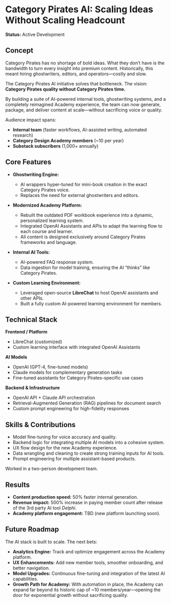 # Category Pirates AI: Scaling Ideas Without Scaling Headcount  

**Status:** Active Development  

## Concept  

Category Pirates has no shortage of bold ideas. What they don’t have is the bandwidth to turn every insight into premium content. Historically, this meant hiring ghostwriters, editors, and operators—costly and slow.  

The Category Pirates AI initiative solves that bottleneck. The vision: **Category Pirates quality without Category Pirates time.**  

By building a suite of AI-powered internal tools, ghostwriting systems, and a completely reimagined Academy experience, the team can now generate, package, and deliver content at scale—without sacrificing voice or quality.  

Audience impact spans:  
- **Internal team** (faster workflows, AI-assisted writing, automated research)  
- **Category Design Academy members** (~10 per year)  
- **Substack subscribers** (1,000+ annually)  

## Core Features  

- **Ghostwriting Engine:**  
  - AI wrappers hyper-tuned for mini-book creation in the exact Category Pirates voice.  
  - Replaces the need for external ghostwriters and editors.  

- **Modernized Academy Platform:**  
  - Rebuilt the outdated PDF workbook experience into a dynamic, personalized learning system.  
  - Integrated OpenAI Assistants and APIs to adapt the learning flow to each course and learner.  
  - All content is designed exclusively around Category Pirates frameworks and language.  

- **Internal AI Tools:**  
  - AI-powered FAQ response system.  
  - Data ingestion for model training, ensuring the AI “thinks” like Category Pirates.  

- **Custom Learning Environment:**  
  - Leveraged open-source **LibreChat** to host OpenAI assistants and other APIs.  
  - Built a fully custom AI-powered learning environment for members.  

## Technical Stack  

**Frontend / Platform**  
- LibreChat (customized)  
- Custom learning interface with integrated OpenAI Assistants  

**AI Models**  
- OpenAI (GPT-4, fine-tuned models)  
- Claude models for complementary generation tasks  
- Fine-tuned assistants for Category Pirates-specific use cases  

**Backend & Infrastructure**  
- OpenAI API + Claude API orchestration  
- Retrieval-Augmented Generation (RAG) pipelines for document search  
- Custom prompt engineering for high-fidelity responses  

## Skills & Contributions  

- Model fine-tuning for voice accuracy and quality.  
- Backend logic for integrating multiple AI models into a cohesive system.  
- UX flow design for the new Academy experience.  
- Data wrangling and cleaning to create strong training inputs for AI tools.  
- Prompt engineering for multiple assistant-based products.  

Worked in a two-person development team.  

## Results  

- **Content production speed:** 50% faster internal generation.  
- **Revenue impact:** 500% increase in paying member count after release of the 3rd party AI tool *Delphi*.  
- **Academy platform engagement:** TBD (new platform launching soon).  

## Future Roadmap  

The AI stack is built to scale. The next bets:  

- **Analytics Engine:** Track and optimize engagement across the Academy platform.  
- **UX Enhancements:** Add new member tools, smoother onboarding, and better navigation.  
- **Model Upgrades:** Continuous fine-tuning and integration of the latest AI capabilities.  
- **Growth Path for Academy:** With automation in place, the Academy can expand far beyond its historic cap of ~10 members/year—opening the door for exponential growth without sacrificing quality.  
